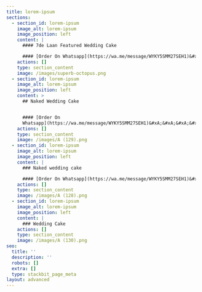 ```yaml
---
title: lorem-ipsum
sections:
  - section_id: lorem-ipsum
    image_alt: lorem-ipsum
    image_position: left
    content: |
      #### 7de Laan Featured Wedding Cake

      #### [Order On Whatsapp](https://wa.me/message/WYKY5SMM27SEH1)&#xA;&#xA;
    actions: []
    type: section_content
    image: /images/superb-octopus.png
  - section_id: lorem-ipsum
    image_alt: lorem-ipsum
    image_position: left
    content: >
      ## Naked Wedding Cake


      #### [Order On
      Whatsapp](https://wa.me/message/WYKY5SMM27SEH1)&#xA;&#xA;&#xA;&#xA;
    actions: []
    type: section_content
    image: /images/A (129).png
  - section_id: lorem-ipsum
    image_alt: lorem-ipsum
    image_position: left
    content: |
      ### Naked wedding cake

      #### [Order On Whatsapp](https://wa.me/message/WYKY5SMM27SEH1)&#xA;&#xA;
    actions: []
    type: section_content
    image: /images/A (128).png
  - section_id: lorem-ipsum
    image_alt: lorem-ipsum
    image_position: left
    content: |
      ### Wedding Cake
    actions: []
    type: section_content
    image: /images/A (130).png
seo:
  title: ''
  description: ''
  robots: []
  extra: []
  type: stackbit_page_meta
layout: advanced
---
```

